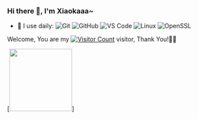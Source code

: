 ### Hi there 👋, I'm Xiaokaaa~



- 🚀 I use daily:
  ![Git](https://img.shields.io/badge/-Git-000000?logo=git&logoColor=FF7043) ![GitHub](https://img.shields.io/badge/-GitHub-181717?style=plastic&logo=github) ![VS Code](https://img.shields.io/badge/-VS%20Code-007ACC?style=plastic&logo=visual-studio-code) ![Linux](https://img.shields.io/badge/-Linux-F16061?logo=linux&logoColor=000) ![OpenSSL](https://img.shields.io/badge/-OpenSSL-721412?style=plastic&logo=openssl)
  

Welcome, You are my [![Visitor Count](https://profile-counter.glitch.me/Xiaokaaa/count.svg)](https://blog.i-Xiaokaaa.space/) visitor, Thank You!🎉🎉
<!-- [![Top Langs](https://github-readme-stats.vercel.app/api/top-langs/?username=Xiaokaaa&theme=flag-india)](https://github.com/Xiaokaaa/github-readme-stats) -->
[<span><img src="https://github-readme-stats.vercel.app/api?username=Xiaokaaa&count_private=true&show_icons=true" height=145/></span>]
<!--
**Xiaokaaa/Xiaokaaa** is a ✨ _special_ ✨ repository because its `README.md` (this file) appears on your GitHub profile.

Here are some ideas to get you started:

- 🔭 I’m currently working on ...
- 🌱 I’m currently learning ...
- 👯 I’m looking to collaborate on ...
- 🤔 I’m looking for help with ...
- 💬 Ask me about ...
- 📫 How to reach me: ...
- 😄 Pronouns: ...
- ⚡ Fun fact: ...
-->
